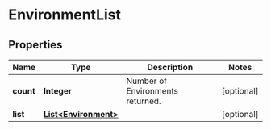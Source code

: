 
# EnvironmentList

## Properties
Name | Type | Description | Notes
------------ | ------------- | ------------- | -------------
**count** | **Integer** | Number of Environments returned.  |  [optional]
**list** | [**List&lt;Environment&gt;**](Environment.md) |  |  [optional]



